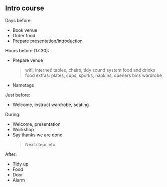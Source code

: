 ## Intro course

Days before:

- Book venue
- Order food
- Prepare presentation/introduction

Hours before (17:30):

- Prepare venue
  > wifi, internet!
  > tables, chairs, tidy
  > sound system
  > food and drinks
  > food extras: plates, cups, sporks, napkins, openers
  > bins
  > wardrobe
- Nametags

Just before:

- Welcome, instruct wardrobe, seating

During:

- Welcome, presentation
- Workshop
- Say thanks we are done
  > Next steps etc

After:

- Tidy up
- Food
- Door
- Alarm
